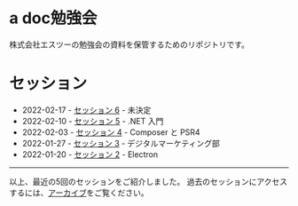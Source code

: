 # a doc勉強会

株式会社エスツーの勉強会の資料を保管するためのリポジトリです。

# セッション

* 2022-02-17 - [セッション 6](./sessions/2022-02-17/index.md) - 未決定
* 2022-02-10 - [セッション 5](./sessions/2022-02-10/index.md) - .NET 入門
* 2022-02-03 - [セッション 4](./sessions/2022-02-03/index.md) - Composer と PSR4
* 2022-01-27 - [セッション 3](./sessions/2022-01-27/index.md) - デジタルマーケティング部
* 2022-01-20 - [セッション 2](./sessions/2022-01-20/index.md) - Electron

------

以上、最近の5回のセッションをご紹介しました。
過去のセッションにアクセスするには、[アーカイブ](./archive.md)をご覧ください。